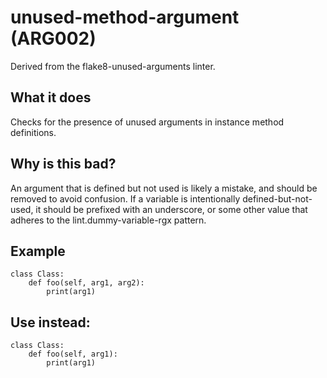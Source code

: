 # unused-method-argument (ARG002)
Derived from the flake8-unused-arguments linter.
## What it does
Checks for the presence of unused arguments in instance method definitions.
## Why is this bad?
An argument that is defined but not used is likely a mistake, and should
be removed to avoid confusion.
If a variable is intentionally defined-but-not-used, it should be
prefixed with an underscore, or some other value that adheres to the
lint.dummy-variable-rgx pattern.
## Example
```
class Class:
    def foo(self, arg1, arg2):
        print(arg1)
```
## Use instead:
```
class Class:
    def foo(self, arg1):
        print(arg1)
```